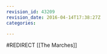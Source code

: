 ```yaml
---
revision_id: 43209
revision_date: 2016-04-14T17:38:27Z
categories:

---
```


#REDIRECT [[The Marches]]